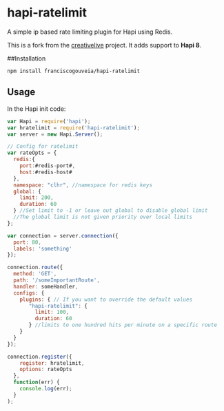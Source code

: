 # hapi-ratelimit

A simple ip based rate limiting plugin for Hapi using Redis.

This is a fork from the [creativelive](https://github.com/creativelive/hapi-ratelimit) project. It adds support to **Hapi 8**.

##Installation

```
npm install franciscogouveia/hapi-ratelimit
```

## Usage

In the Hapi init code:
```javascript
var Hapi = require('hapi');
var hratelimit = require('hapi-ratelimit');
var server = new Hapi.Server();

// Config for ratelimit
var rateOpts = {
  redis:{
    port:#redis-port#,
    host:#redis-host#
  },
  namespace: "clhr", //namespace for redis keys
  global: {
    limit: 200, 
    duration: 60 
  } //Set limit to -1 or leave out global to disable global limit
  //The global limit is not given priority over local limits
};

var connection = server.connection({
  port: 80,
  labels: 'something'
});

connection.route({
  method: 'GET',
  path: '/someImportantRoute',
  handler: someHandler,
  configs: {
    plugins: { // If you want to override the default values
       "hapi-ratelimit": {
         limit: 100, 
         duration: 60
       } //limits to one hundred hits per minute on a specific route
    }
  }
});

connection.register({
    register: hratelimit,
    options: rateOpts
  },
  function(err) {
    console.log(err);
  }
);
```

